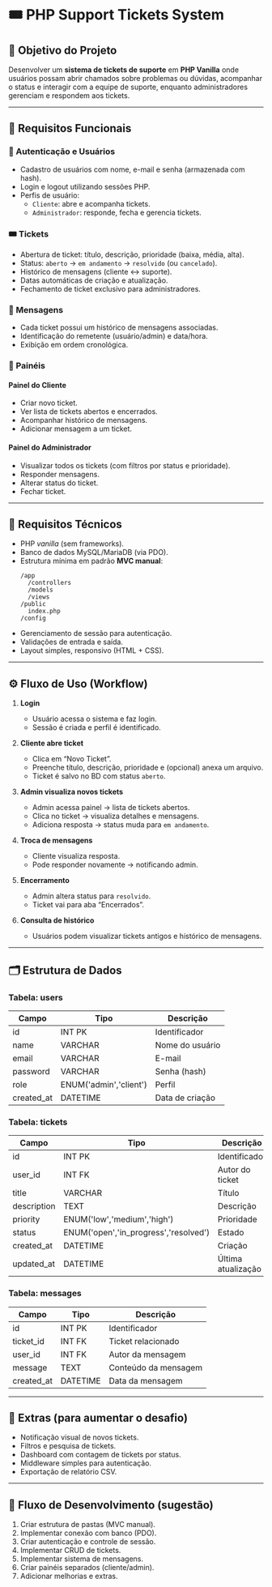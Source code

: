 # 🎟️ PHP Support Tickets System

## 🎯 Objetivo do Projeto
Desenvolver um **sistema de tickets de suporte** em **PHP Vanilla** onde usuários possam abrir chamados sobre problemas ou dúvidas, acompanhar o status e interagir com a equipe de suporte, enquanto administradores gerenciam e respondem aos tickets.

---

## 🧩 Requisitos Funcionais

### 🔐 Autenticação e Usuários
- Cadastro de usuários com nome, e-mail e senha (armazenada com hash).
- Login e logout utilizando sessões PHP.
- Perfis de usuário:
  - `Cliente`: abre e acompanha tickets.
  - `Administrador`: responde, fecha e gerencia tickets.

### 🎟️ Tickets
- Abertura de ticket: título, descrição, prioridade (baixa, média, alta).
- Status: `aberto` → `em andamento` → `resolvido` (ou `cancelado`).
- Histórico de mensagens (cliente ↔ suporte).
- Datas automáticas de criação e atualização.
- Fechamento de ticket exclusivo para administradores.

### 💬 Mensagens
- Cada ticket possui um histórico de mensagens associadas.
- Identificação do remetente (usuário/admin) e data/hora.
- Exibição em ordem cronológica.

### 🧭 Painéis

#### Painel do Cliente
- Criar novo ticket.
- Ver lista de tickets abertos e encerrados.
- Acompanhar histórico de mensagens.
- Adicionar mensagem a um ticket.

#### Painel do Administrador
- Visualizar todos os tickets (com filtros por status e prioridade).
- Responder mensagens.
- Alterar status do ticket.
- Fechar ticket.

---

## 🧱 Requisitos Técnicos
- PHP *vanilla* (sem frameworks).
- Banco de dados MySQL/MariaDB (via PDO).
- Estrutura mínima em padrão **MVC manual**:
  ```
  /app
    /controllers
    /models
    /views
  /public
    index.php
  /config
  ```
- Gerenciamento de sessão para autenticação.
- Validações de entrada e saída.
- Layout simples, responsivo (HTML + CSS).

---

## ⚙️ Fluxo de Uso (Workflow)

1. **Login**
   - Usuário acessa o sistema e faz login.
   - Sessão é criada e perfil é identificado.

2. **Cliente abre ticket**
   - Clica em “Novo Ticket”.
   - Preenche título, descrição, prioridade e (opcional) anexa um arquivo.
   - Ticket é salvo no BD com status `aberto`.

3. **Admin visualiza novos tickets**
   - Admin acessa painel → lista de tickets abertos.
   - Clica no ticket → visualiza detalhes e mensagens.
   - Adiciona resposta → status muda para `em andamento`.

4. **Troca de mensagens**
   - Cliente visualiza resposta.
   - Pode responder novamente → notificando admin.

5. **Encerramento**
   - Admin altera status para `resolvido`.
   - Ticket vai para aba “Encerrados”.

6. **Consulta de histórico**
   - Usuários podem visualizar tickets antigos e histórico de mensagens.

---

## 🗂️ Estrutura de Dados

### Tabela: users
| Campo | Tipo | Descrição |
|--------|------|------------|
| id | INT PK | Identificador |
| name | VARCHAR | Nome do usuário |
| email | VARCHAR | E-mail |
| password | VARCHAR | Senha (hash) |
| role | ENUM('admin','client') | Perfil |
| created_at | DATETIME | Data de criação |

### Tabela: tickets
| Campo | Tipo | Descrição |
|--------|------|------------|
| id | INT PK | Identificador |
| user_id | INT FK | Autor do ticket |
| title | VARCHAR | Título |
| description | TEXT | Descrição |
| priority | ENUM('low','medium','high') | Prioridade |
| status | ENUM('open','in_progress','resolved') | Estado |
| created_at | DATETIME | Criação |
| updated_at | DATETIME | Última atualização |

### Tabela: messages
| Campo | Tipo | Descrição |
|--------|------|------------|
| id | INT PK | Identificador |
| ticket_id | INT FK | Ticket relacionado |
| user_id | INT FK | Autor da mensagem |
| message | TEXT | Conteúdo da mensagem |
| created_at | DATETIME | Data da mensagem |

---

## 🚀 Extras (para aumentar o desafio)
- Notificação visual de novos tickets.
- Filtros e pesquisa de tickets.
- Dashboard com contagem de tickets por status.
- Middleware simples para autenticação.
- Exportação de relatório CSV.

---

## 🧭 Fluxo de Desenvolvimento (sugestão)
1. Criar estrutura de pastas (MVC manual).
2. Implementar conexão com banco (PDO).
3. Criar autenticação e controle de sessão.
4. Implementar CRUD de tickets.
5. Implementar sistema de mensagens.
6. Criar painéis separados (cliente/admin).
7. Adicionar melhorias e extras.
